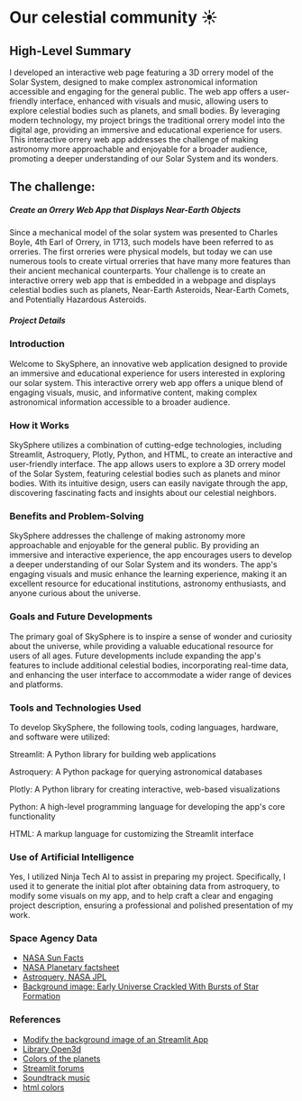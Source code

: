 # Our celestial community ☀️

## High-Level Summary

I developed an interactive web page featuring a 3D orrery model of the Solar System, designed to make complex astronomical information accessible and engaging for the general public. The web app offers a user-friendly interface, enhanced with visuals and music, allowing users to explore celestial bodies such as planets, and small bodies. By leveraging modern technology, my project brings the traditional orrery model into the digital age, providing an immersive and educational experience for users. This interactive orrery web app addresses the challenge of making astronomy more approachable and enjoyable for a broader audience, promoting a deeper understanding of our Solar System and its wonders.

## The challenge:

##### Create an Orrery Web App that Displays Near-Earth Objects

Since a mechanical model of the solar system was presented to Charles Boyle, 4th Earl of Orrery, in 1713, such models have been referred to as orreries. The first orreries were physical models, but today we can use numerous tools to create virtual orreries that have many more features than their ancient mechanical counterparts. Your challenge is to create an interactive orrery web app that is embedded in a webpage and displays celestial bodies such as planets, Near-Earth Asteroids, Near-Earth Comets, and Potentially Hazardous Asteroids.

##### Project Details

### Introduction

Welcome to SkySphere, an innovative web application designed to provide an immersive and educational experience for users interested in exploring our solar system. This interactive orrery web app offers a unique blend of engaging visuals, music, and informative content, making complex astronomical information accessible to a broader audience.

### How it Works

SkySphere utilizes a combination of cutting-edge technologies, including Streamlit, Astroquery, Plotly, Python, and HTML, to create an interactive and user-friendly interface. The app allows users to explore a 3D orrery model of the Solar System, featuring celestial bodies such as planets and minor bodies. With its intuitive design, users can easily navigate through the app, discovering fascinating facts and insights about our celestial neighbors.

### Benefits and Problem-Solving

SkySphere addresses the challenge of making astronomy more approachable and enjoyable for the general public. By providing an immersive and interactive experience, the app encourages users to develop a deeper understanding of our Solar System and its wonders. The app's engaging visuals and music enhance the learning experience, making it an excellent resource for educational institutions, astronomy enthusiasts, and anyone curious about the universe.

### Goals and Future Developments

The primary goal of SkySphere is to inspire a sense of wonder and curiosity about the universe, while providing a valuable educational resource for users of all ages. Future developments include expanding the app's features to include additional celestial bodies, incorporating real-time data, and enhancing the user interface to accommodate a wider range of devices and platforms.

### Tools and Technologies Used

To develop SkySphere, the following tools, coding languages, hardware, and software were utilized:

Streamlit: A Python library for building web applications

Astroquery: A Python package for querying astronomical databases

Plotly: A Python library for creating interactive, web-based visualizations

Python: A high-level programming language for developing the app's core functionality

HTML: A markup language for customizing the Streamlit interface

### Use of Artificial Intelligence

Yes, I utilized Ninja Tech AI to assist in preparing my project. Specifically, I used it to generate the initial plot after obtaining data from astroquery, to modify some visuals on my app, and to help craft a clear and engaging project description, ensuring a professional and polished presentation of my work.

### Space Agency Data

- [NASA Sun Facts](https://science.nasa.gov/sun/facts/)
- [NASA Planetary factsheet](https://nssdc.gsfc.nasa.gov/planetary/factsheet/)
- [Astroquery, NASA JPL](https://astroquery.readthedocs.io/en/latest/jplhorizons/jplhorizons.html#overview)
- [Background image: Early Universe Crackled With Bursts of Star Formation](https://www.flickr.com/photos/nasawebbtelescope/52952930671/in/album-72177720305127361)

### References

- [Modify the background image of an Streamlit App](https://www.youtube.com/watch?v=pyWqw5yCNdo)
- [Library Open3d](https://www.open3d.org/docs/release/index.html)
- [Colors of the planets](https://www.arclab.com/en/kb/htmlcss/html-css-color-names-rgb-rgba-hex-hsl-hsla.html)
- [Streamlit forums](https://discuss.streamlit.io/)
- [Soundtrack music](https://www.youtube.com/watch?v=smWb8dj1Jgs)
- [html colors](https://www.arclab.com/en/kb/htmlcss/html-css-color-names-rgb-rgba-hex-hsl-hsla.html)



## 
